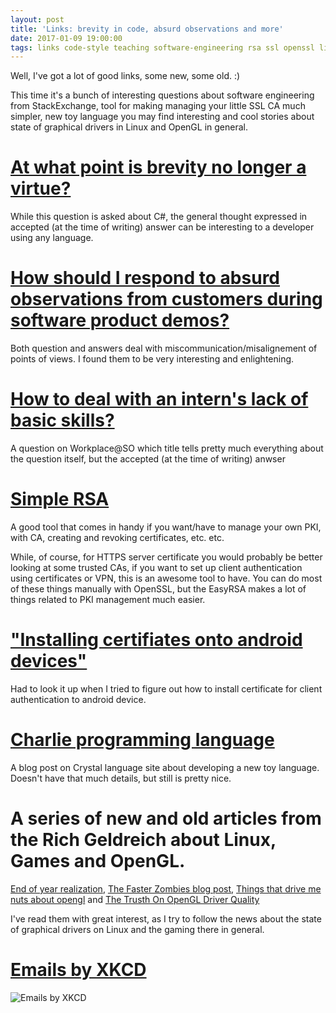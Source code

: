 ```yaml
---
layout: post
title: 'Links: brevity in code, absurd observations and more'
date: 2017-01-09 19:00:00
tags: links code-style teaching software-engineering rsa ssl openssl linux opengl xkcd
---
```


Well, I've got a lot of good links, some new, some old. :)

This time it's a bunch of interesting questions about software engineering from
StackExchange, tool for making managing your little SSL CA much simpler, new
toy language you may find interesting and cool stories about state of graphical
drivers in Linux and OpenGL in general.

# [At what point is brevity no longer a virtue?][0]

While this question is asked about C#, the general thought expressed in accepted
(at the time of writing) answer can be interesting to a developer using any
language.

# [How should I respond to absurd observations from customers during software product demos?][1]

Both question and answers deal with miscommunication/misalignement of points of
views. I found them to be very interesting and enlightening.

# [How to deal with an intern's lack of basic skills?][2]

A question on Workplace@SO which title tells pretty much everything about the
question itself, but the accepted (at the time of writing) anwser

# [Simple RSA][3]

A good tool that comes in handy if you want/have to manage your own PKI, with
CA, creating and revoking certificates, etc. etc.

While, of course, for HTTPS server certificate you would probably be better
looking at some trusted CAs, if you want to set up client authentication using
certificates or VPN, this is an awesome tool to have. You can do most of these
things manually with OpenSSL, but the EasyRSA makes a lot of things related to
PKI management much easier.

# ["Installing certifiates onto android devices"][4]

Had to look it up when I tried to figure out how to install certificate for
client authentication to android device.

# [Charlie programming language][5]

A blog post on Crystal language site about developing a new toy language. Doesn't
have that much details, but still is pretty nice.

# A series of new and old articles from the Rich Geldreich about Linux, Games and OpenGL.

[End of year realization][6], [The Faster Zombies blog post][7],
[Things that drive me nuts about opengl][8] and
[The Trusth On OpenGL Driver Quality][9]

I've read them with great interest, as I try to follow the news about the state
of graphical drivers on Linux and the gaming there in general.

# [Emails by XKCD][10]

![Emails by XKCD][11]

[0]: https://softwareengineering.stackexchange.com/questions/339495/at-what-point-is-brevity-no-longer-a-virtue
[1]: https://workplace.stackexchange.com/questions/82435/how-should-i-respond-to-absurd-observations-from-customers-during-software-produ
[2]: https://workplace.stackexchange.com/questions/82346/how-to-deal-with-an-interns-lack-of-basic-skills
[3]: https://github.com/OpenVPN/easy-rsa
[4]: https://www.globalsign.com/en/blog/installing-certificates-onto-android-devices/
[5]: https://crystal-lang.org/2017/01/06/the-charly-programming-language.html
[6]: https://richg42.blogspot.com/2016/12/end-of-year-realization.html
[7]: https://richg42.blogspot.com/2017/01/the-faster-zombies-blog-post.html
[8]: https://richg42.blogspot.com/2014/05/things-that-drive-me-nuts-about-opengl.html
[9]: https://richg42.blogspot.com/2014/05/the-truth-on-opengl-driver-quality.html
[10]: https://xkcd.com/1783/
[11]: https://imgs.xkcd.com/comics/emails.png
